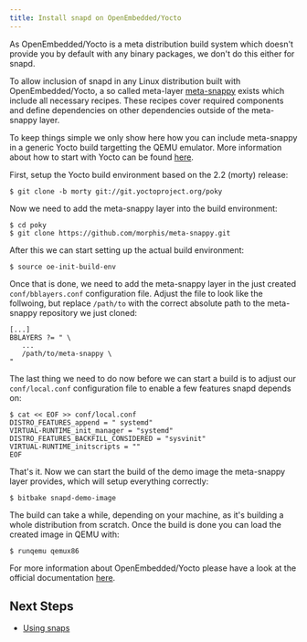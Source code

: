 ```yaml
---
title: Install snapd on OpenEmbedded/Yocto
---
```


As OpenEmbedded/Yocto is a meta distribution build system which doesn't provide
you by default with any binary packages, we don't do this either for snapd.

To allow inclusion of snapd in any Linux distribution built with OpenEmbedded/Yocto, a so called meta-layer [meta-snappy](https://github.com/morphis/meta-snappy/)
exists which include all necessary recipes. These recipes cover required
components and define dependencies on other dependencies outside of the
meta-snappy layer.

To keep things simple we only show here how you can include meta-snappy in a
generic Yocto build targetting the QEMU emulator. More information about how
to start with Yocto can be found [here](https://www.yoctoproject.org/docs/2.2/yocto-project-qs/yocto-project-qs.html).

First, setup the Yocto build environment based on the 2.2 (morty) release:

```
$ git clone -b morty git://git.yoctoproject.org/poky
```

Now we need to add the meta-snappy layer into the build environment:

```
$ cd poky
$ git clone https://github.com/morphis/meta-snappy.git
```

After this we can start setting up the actual build environment:

```
$ source oe-init-build-env
```

Once that is done, we need to add the meta-snappy layer in the just created
`conf/bblayers.conf` configuration file. Adjust the file to look like the follwoing, but replace `/path/to` with the correct absolute path to the meta-snappy repository
we just cloned:

```
[...]
BBLAYERS ?= " \
   ...
   /path/to/meta-snappy \
"
```

The last thing we need to do now before we can start a build is to adjust our
`conf/local.conf` configuration file to enable a few features snapd depends on:

```
$ cat << EOF >> conf/local.conf
DISTRO_FEATURES_append = " systemd"
VIRTUAL-RUNTIME_init_manager = "systemd"
DISTRO_FEATURES_BACKFILL_CONSIDERED = "sysvinit"
VIRTUAL-RUNTIME_initscripts = ""
EOF
```

That's it. Now we can start the build of the demo image the meta-snappy layer
provides, which will setup everything correctly:

```
$ bitbake snapd-demo-image
```

The build can take a while, depending on your machine, as it's building a whole
distribution from scratch. Once the build is done you can load the created image
in QEMU with:

```
$ runqemu qemux86
```

For more information about OpenEmbedded/Yocto please have a look at the official
documentation [here](https://www.yoctoproject.org/documentation).

## Next Steps

 * [Using snaps](usage)
